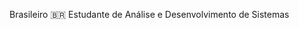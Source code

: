 Brasileiro 🇧🇷
Estudante de Análise e Desenvolvimento de Sistemas

<!---
DaviAnjos06/DaviAnjos06 is a ✨ special ✨ repository because its `README.md` (this file) appears on your GitHub profile.
You can click the Preview link to take a look at your changes.
--->
